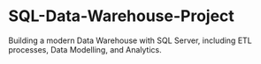 # SQL-Data-Warehouse-Project
Building a modern Data Warehouse with SQL Server, including ETL processes, Data Modelling, and Analytics.
